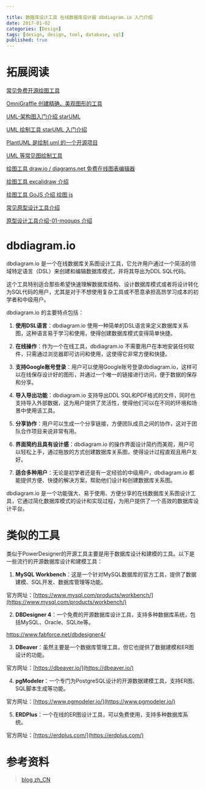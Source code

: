 ```yaml
---

title: 数据库设计工具 在线数据库设计器 dbdiagram.io 入门介绍
date: 2017-01-02
categories: [Design]
tags: [design, design, tool, database, sql]
published: true
---
```


# 拓展阅读

[常见免费开源绘图工具](https://houbb.github.io/2017/01/01/design-tool-01-overview)

[OmniGraffle 创建精确、美观图形的工具](https://houbb.github.io/2017/01/01/design-tool-02-omniGraffle-intro)

[UML-架构图入门介绍 starUML](https://houbb.github.io/2017/01/01/design-tool-03-uml-intro)

[UML 绘制工具 starUML 入门介绍](https://houbb.github.io/2017/01/01/design-tool-04-staruml-intro)

[PlantUML 是绘制 uml 的一个开源项目](https://houbb.github.io/2017/01/01/design-tool-04-uml-plantuml)

[UML 等常见图绘制工具](https://houbb.github.io/2017/01/01/design-tool-04-uml-tools)

[绘图工具 draw.io / diagrams.net 免费在线图表编辑器](https://houbb.github.io/2017/01/01/design-tool-05-draw-io-intro)

[绘图工具 excalidraw 介绍](https://houbb.github.io/2017/01/01/design-tool-06-excalidraw-intro)

[绘图工具 GoJS 介绍 绘图 js](https://houbb.github.io/2017/01/01/design-tool-07-go-js-intro)

[常见原型设计工具介绍](https://houbb.github.io/2017/01/01/design-tool-ui-00-design)

[原型设计工具介绍-01-moqups 介绍](https://houbb.github.io/2017/01/01/design-tool-ui-design-01-moqups)

# dbdiagram.io

dbdiagram.io 是一个在线数据库关系图设计工具，它允许用户通过一个简洁的领域特定语言（DSL）来创建和编辑数据库模式，并将其导出为DDL SQL代码。

这个工具特别适合那些希望快速理解数据库结构、设计数据库模式或者将设计转化为SQL代码的用户，尤其是对于不想使用复杂工具或不愿意承担高昂学习成本的初学者和中级用户。

dbdiagram.io 的主要特点包括：

1. **使用DSL语言**：dbdiagram.io 使用一种简单的DSL语言来定义数据库关系图，这种语言易于学习和使用，使得创建数据库模式变得简单快捷。

2. **在线操作**：作为一个在线工具，dbdiagram.io 不需要用户在本地安装任何软件，只需通过浏览器即可访问和使用，这使得它非常方便和快捷。

3. **支持Google账号登录**：用户可以使用Google账号登录dbdiagram.io，这样可以在线保存设计好的图形，并通过一个唯一的链接进行访问，便于数据的保存和分享。

4. **导入导出功能**：dbdiagram.io 支持导出DDL SQL和PDF格式的文件，同时也支持导入外部数据，这为用户提供了灵活性，使得他们可以在不同的环境和场景中使用该工具。

5. **分享协作**：用户可以生成一个分享链接，方便团队成员之间的协作，这对于团队合作项目来说非常有用。

6. **界面简约且具有设计感**：dbdiagram.io 的操作界面设计简约而美观，用户可以轻松上手，通过拖放的方式创建数据库关系图，使得设计过程直观且用户友好。

7. **适合多种用户**：无论是初学者还是有一定经验的中级用户，dbdiagram.io 都能提供方便、快捷的解决方案，帮助他们设计和创建数据库关系图。

dbdiagram.io 是一个功能强大、易于使用、方便分享的在线数据库关系图设计工具，它通过简化数据库模式的设计和实现过程，为用户提供了一个高效的数据库设计平台。


# 类似的工具

类似于PowerDesigner的开源工具主要是用于数据库设计和建模的工具。以下是一些流行的开源数据库设计和建模工具：

1. **MySQL Workbench**：这是一个针对MySQL数据库的官方工具，提供了数据建模、SQL开发、数据库管理等功能。

官方网址：[https://www.mysql.com/products/workbench/](https://www.mysql.com/products/workbench/)

2. **DBDesigner 4**：一个免费的开源数据库设计工具，支持多种数据库系统，包括MySQL、Oracle、SQLite等。

https://www.fabforce.net/dbdesigner4/

3. **DBeaver**：虽然主要是一个数据库管理工具，但它也提供了数据建模和ER图设计的功能。

官方网址：[https://dbeaver.io/](https://dbeaver.io/)

4. **pgModeler**：一个专门为PostgreSQL设计的开源数据建模工具，支持ER图、SQL脚本生成等功能。

官方网址：[https://www.pgmodeler.io/](https://www.pgmodeler.io/)

5. **ERDPlus**：一个在线的ER图设计工具，可以免费使用，支持多种数据库系统。

官方网址：[https://erdplus.com/](https://erdplus.com/)

# 参考资料

> [blog zh_CN](http://www.cnblogs.com/huangcong/archive/2010/06/14/1758201.html)

